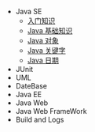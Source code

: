 * Java SE
    * [入门知识](javase/java-start)
    * [Java 基础知识](javase/java-base)
    * [Java 对象](javase/java-object)
    * [Java 关键字](javase/java-keyword)
    * [Java 日期](javase/java-date)
* JUnit
* UML
* DateBase
* Java EE
* Java Web
* Java Web FrameWork
* Build and Logs 